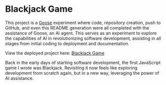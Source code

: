 # Blackjack Game

This project is a [Goose](https://block.github.io/goose/) experiment where code, repository creation, push to GitHub, and even this README generation were all completed with the assistance of Goose, an AI agent. This serves as an experiment to explore the capabilities of AI in revolutionizing software development, assisting in all stages from initial coding to deployment and documentation.

View the deployed project here: [Blackjack Game](https://jasoncheow.github.io/goose-blackjack-test/)

Back in the early days of starting software development, the first JavaScript game I wrote was Blackjack. Revisiting it now feels like exploring development from scratch again, but in a new way, leveraging the power of AI assistance.
